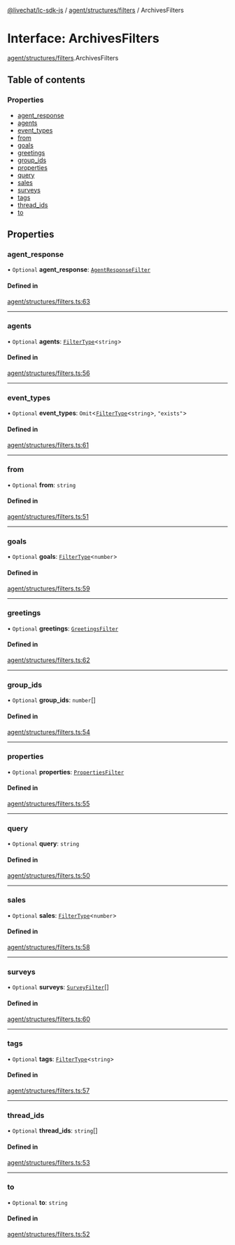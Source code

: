 [@livechat/lc-sdk-js](../README.md) / [agent/structures/filters](../modules/agent_structures_filters.md) / ArchivesFilters

# Interface: ArchivesFilters

[agent/structures/filters](../modules/agent_structures_filters.md).ArchivesFilters

## Table of contents

### Properties

- [agent\_response](agent_structures_filters.ArchivesFilters.md#agent_response)
- [agents](agent_structures_filters.ArchivesFilters.md#agents)
- [event\_types](agent_structures_filters.ArchivesFilters.md#event_types)
- [from](agent_structures_filters.ArchivesFilters.md#from)
- [goals](agent_structures_filters.ArchivesFilters.md#goals)
- [greetings](agent_structures_filters.ArchivesFilters.md#greetings)
- [group\_ids](agent_structures_filters.ArchivesFilters.md#group_ids)
- [properties](agent_structures_filters.ArchivesFilters.md#properties)
- [query](agent_structures_filters.ArchivesFilters.md#query)
- [sales](agent_structures_filters.ArchivesFilters.md#sales)
- [surveys](agent_structures_filters.ArchivesFilters.md#surveys)
- [tags](agent_structures_filters.ArchivesFilters.md#tags)
- [thread\_ids](agent_structures_filters.ArchivesFilters.md#thread_ids)
- [to](agent_structures_filters.ArchivesFilters.md#to)

## Properties

### agent\_response

• `Optional` **agent\_response**: [`AgentResponseFilter`](agent_structures_filters.AgentResponseFilter.md)

#### Defined in

[agent/structures/filters.ts:63](https://github.com/livechat/lc-sdk-js/blob/10347df/src/agent/structures/filters.ts#L63)

___

### agents

• `Optional` **agents**: [`FilterType`](agent_structures_filters.FilterType.md)<`string`\>

#### Defined in

[agent/structures/filters.ts:56](https://github.com/livechat/lc-sdk-js/blob/10347df/src/agent/structures/filters.ts#L56)

___

### event\_types

• `Optional` **event\_types**: `Omit`<[`FilterType`](agent_structures_filters.FilterType.md)<`string`\>, ``"exists"``\>

#### Defined in

[agent/structures/filters.ts:61](https://github.com/livechat/lc-sdk-js/blob/10347df/src/agent/structures/filters.ts#L61)

___

### from

• `Optional` **from**: `string`

#### Defined in

[agent/structures/filters.ts:51](https://github.com/livechat/lc-sdk-js/blob/10347df/src/agent/structures/filters.ts#L51)

___

### goals

• `Optional` **goals**: [`FilterType`](agent_structures_filters.FilterType.md)<`number`\>

#### Defined in

[agent/structures/filters.ts:59](https://github.com/livechat/lc-sdk-js/blob/10347df/src/agent/structures/filters.ts#L59)

___

### greetings

• `Optional` **greetings**: [`GreetingsFilter`](agent_structures_filters.GreetingsFilter.md)

#### Defined in

[agent/structures/filters.ts:62](https://github.com/livechat/lc-sdk-js/blob/10347df/src/agent/structures/filters.ts#L62)

___

### group\_ids

• `Optional` **group\_ids**: `number`[]

#### Defined in

[agent/structures/filters.ts:54](https://github.com/livechat/lc-sdk-js/blob/10347df/src/agent/structures/filters.ts#L54)

___

### properties

• `Optional` **properties**: [`PropertiesFilter`](agent_structures_structures.PropertiesFilter.md)

#### Defined in

[agent/structures/filters.ts:55](https://github.com/livechat/lc-sdk-js/blob/10347df/src/agent/structures/filters.ts#L55)

___

### query

• `Optional` **query**: `string`

#### Defined in

[agent/structures/filters.ts:50](https://github.com/livechat/lc-sdk-js/blob/10347df/src/agent/structures/filters.ts#L50)

___

### sales

• `Optional` **sales**: [`FilterType`](agent_structures_filters.FilterType.md)<`number`\>

#### Defined in

[agent/structures/filters.ts:58](https://github.com/livechat/lc-sdk-js/blob/10347df/src/agent/structures/filters.ts#L58)

___

### surveys

• `Optional` **surveys**: [`SurveyFilter`](agent_structures_filters.SurveyFilter.md)[]

#### Defined in

[agent/structures/filters.ts:60](https://github.com/livechat/lc-sdk-js/blob/10347df/src/agent/structures/filters.ts#L60)

___

### tags

• `Optional` **tags**: [`FilterType`](agent_structures_filters.FilterType.md)<`string`\>

#### Defined in

[agent/structures/filters.ts:57](https://github.com/livechat/lc-sdk-js/blob/10347df/src/agent/structures/filters.ts#L57)

___

### thread\_ids

• `Optional` **thread\_ids**: `string`[]

#### Defined in

[agent/structures/filters.ts:53](https://github.com/livechat/lc-sdk-js/blob/10347df/src/agent/structures/filters.ts#L53)

___

### to

• `Optional` **to**: `string`

#### Defined in

[agent/structures/filters.ts:52](https://github.com/livechat/lc-sdk-js/blob/10347df/src/agent/structures/filters.ts#L52)
